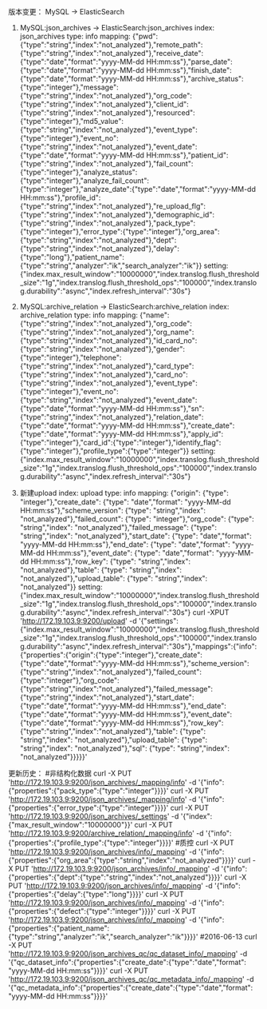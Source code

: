 版本变更：
    MySQL -> ElasticSearch
1. MySQL:json_archives -> ElasticSearch:json_archives
    index: json_archives
    type: info 
    mapping: {"pwd":{"type":"string","index":"not_analyzed"},"remote_path":{"type":"string","index":"not_analyzed"},"receive_date":{"type":"date","format":"yyyy-MM-dd HH:mm:ss"},"parse_date":{"type":"date","format":"yyyy-MM-dd HH:mm:ss"},"finish_date":{"type":"date","format":"yyyy-MM-dd HH:mm:ss"},"archive_status":{"type":"integer"},"message":{"type":"string","index":"not_analyzed"},"org_code":{"type":"string","index":"not_analyzed"},"client_id":{"type":"string","index":"not_analyzed"},"resourced":{"type":"integer"},"md5_value":{"type":"string","index":"not_analyzed"},"event_type":{"type":"integer"},"event_no":{"type":"string","index":"not_analyzed"},"event_date":{"type":"date","format":"yyyy-MM-dd HH:mm:ss"},"patient_id":{"type":"string","index":"not_analyzed"},"fail_count":{"type":"integer"},"analyze_status":{"type":"integer"},"analyze_fail_count":{"type":"integer"},"analyze_date":{"type":"date","format":"yyyy-MM-dd HH:mm:ss"},"profile_id":{"type":"string","index":"not_analyzed"},"re_upload_flg":{"type":"string","index":"not_analyzed"},"demographic_id":{"type":"string","index":"not_analyzed"},"pack_type":{"type":"integer"},"error_type":{"type":"integer"},"org_area":{"type":"string","index":"not_analyzed"},"dept":{"type":"string","index":"not_analyzed"},"delay":{"type":"long"},"patient_name":{"type":"string","analyzer":"ik","search_analyzer":"ik"}}
    setting: {"index.max_result_window":"10000000","index.translog.flush_threshold_size":"1g","index.translog.flush_threshold_ops":"100000","index.translog.durability":"async","index.refresh_interval":"30s"}
    
2. MySQL:archive_relation -> ElasticSearch:archive_relation
	index: archive_relation
	type: info
    mapping: {"name":{"type":"string","index":"not_analyzed"},"org_code":{"type":"string","index":"not_analyzed"},"org_name":{"type":"string","index":"not_analyzed"},"id_card_no":{"type":"string","index":"not_analyzed"},"gender":{"type":"integer"},"telephone":{"type":"string","index":"not_analyzed"},"card_type":{"type":"string","index":"not_analyzed"},"card_no":{"type":"string","index":"not_analyzed"},"event_type":{"type":"integer"},"event_no":{"type":"string","index":"not_analyzed"},"event_date":{"type":"date","format":"yyyy-MM-dd HH:mm:ss"},"sn":{"type":"string","index":"not_analyzed"},"relation_date":{"type":"date","format":"yyyy-MM-dd HH:mm:ss"},"create_date":{"type":"date","format":"yyyy-MM-dd HH:mm:ss"},"apply_id":{"type":"integer"},"card_id":{"type":"integer"},"identify_flag":{"type":"integer"},"profile_type":{"type":"integer"}}
	setting: {"index.max_result_window":"10000000","index.translog.flush_threshold_size":"1g","index.translog.flush_threshold_ops":"100000","index.translog.durability":"async","index.refresh_interval":"30s"}
	
3. 新建upload
    index: upload
	type: info
    mapping: {"origin": {"type": "integer"},"create_date": {"type": "date","format": "yyyy-MM-dd HH:mm:ss"},"scheme_version": {"type": "string","index": "not_analyzed"},"failed_count": {"type": "integer"},"org_code": {"type": "string","index": "not_analyzed"},"failed_message": {"type": "string","index": "not_analyzed"},"start_date": {"type": "date","format": "yyyy-MM-dd HH:mm:ss"},"end_date": {"type": "date","format": "yyyy-MM-dd HH:mm:ss"},"event_date": {"type": "date","format": "yyyy-MM-dd HH:mm:ss"},"row_key": {"type": "string","index": "not_analyzed"},"table": {"type": "string","index": "not_analyzed"},"upload_table": {"type": "string","index": "not_analyzed"}}
	setting: {"index.max_result_window":"10000000","index.translog.flush_threshold_size":"1g","index.translog.flush_threshold_ops":"100000","index.translog.durability":"async","index.refresh_interval":"30s"}
    curl -XPUT 'http://172.19.103.9:9200/upload' -d '{"settings":{"index.max_result_window":"10000000","index.translog.flush_threshold_size":"1g","index.translog.flush_threshold_ops":"100000","index.translog.durability":"async","index.refresh_interval":"30s"},"mappings":{"info":{"properties":{"origin":{"type":"integer"},"create_date":{"type":"date","format":"yyyy-MM-dd HH:mm:ss"},"scheme_version":{"type":"string","index":"not_analyzed"},"failed_count":{"type":"integer"},"org_code":{"type":"string","index":"not_analyzed"},"failed_message":{"type":"string","index":"not_analyzed"},"start_date":{"type":"date","format":"yyyy-MM-dd HH:mm:ss"},"end_date":{"type":"date","format":"yyyy-MM-dd HH:mm:ss"},"event_date":{"type":"date","format":"yyyy-MM-dd HH:mm:ss"},"row_key":{"type":"string","index":"not_analyzed"},"table": {"type": "string","index": "not_analyzed"},"upload_table": {"type": "string","index": "not_analyzed"},"sql": {"type": "string","index": "not_analyzed"}}}}}'
	
更新历史：
    #非结构化数据
    curl -X PUT 'http://172.19.103.9:9200/json_archives/_mapping/info' -d '{"info":{"properties":{"pack_type":{"type":"integer"}}}}'
	curl -X PUT 'http://172.19.103.9:9200/json_archives/_mapping/info' -d '{"info":{"properties":{"error_type":{"type":"integer"}}}}'
	curl -X PUT 'http://172.19.103.9:9200/json_archives/_settings' -d '{"index":{"max_result_window":"10000000"}}'
	curl -X PUT 'http://172.19.103.9:9200/archive_relation/_mapping/info' -d '{"info":{"properties":{"profile_type":{"type":"integer"}}}}'
	#质控
	curl -X PUT 'http://172.19.103.9:9200/json_archives/info/_mapping' -d '{"info":{"properties":{"org_area":{"type":"string","index":"not_analyzed"}}}}'
	curl -X PUT 'http://172.19.103.9:9200/json_archives/info/_mapping' -d '{"info":{"properties":{"dept":{"type":"string","index":"not_analyzed"}}}}'
	curl -X PUT 'http://172.19.103.9:9200/json_archives/info/_mapping' -d '{"info":{"properties":{"delay":{"type":"long"}}}}'
	curl -X PUT 'http://172.19.103.9:9200/json_archives/info/_mapping' -d '{"info":{"properties":{"defect":{"type":"integer"}}}}'
	curl -X PUT 'http://172.19.103.9:9200/json_archives/info/_mapping' -d '{"info":{"properties":{"patient_name":{"type":"string","analyzer":"ik","search_analyzer":"ik"}}}}'
	#2016-06-13
	curl -X PUT 'http://172.19.103.9:9200/json_archives_qc/qc_dataset_info/_mapping' -d '{"qc_dataset_info":{"properties":{"create_date":{"type":"date","format": "yyyy-MM-dd HH:mm:ss"}}}}'
	curl -X PUT 'http://172.19.103.9:9200/json_archives_qc/qc_metadata_info/_mapping' -d '{"qc_metadata_info":{"properties":{"create_date":{"type":"date","format": "yyyy-MM-dd HH:mm:ss"}}}}'
	
	
	
	